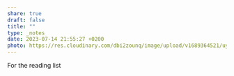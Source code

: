 ```yaml
---
share: true
draft: false
title: ""
type: _notes
date: 2023-07-14 21:55:27 +0200
photo: https://res.cloudinary.com/dbi2zounq/image/upload/v1689364521/uynichnyrqrkvsqa6msr.jpg
---
```


For the reading list
